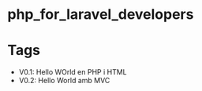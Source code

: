 # php_for_laravel_developers






# Tags

- V0.1: Hello WOrld en PHP i HTML
- V0.2: Hello World amb MVC
